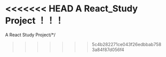 <<<<<<< HEAD
A React_Study Project ！！！
=======
A React Study Project/*/
>>>>>>> 5c4b282271ce043f26edbbab7583a84f87d056f4
